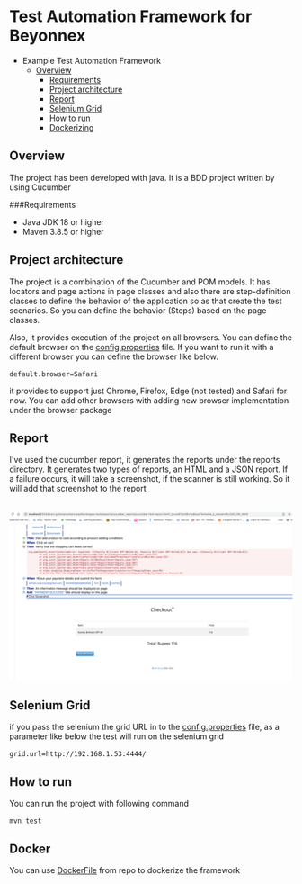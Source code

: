 # Test Automation Framework for Beyonnex

- Example Test Automation Framework
    * [Overview](#overview)
        + [Requirements](#requirements)
        + [Project architecture](#architecture)
        + [Report](#report)
        + [Selenium Grid](#grid)
        + [How to run](#run)
        + [Dockerizing](#docker)
<a name="overview"></a>
## Overview
The project has been developed with java. It is a BDD project written by using Cucumber

<a name="requirements"></a>
###Requirements
- Java JDK 18 or higher
- Maven 3.8.5 or higher

<a name="architecture"></a>
## Project architecture

The project is a combination of the Cucumber and POM models. It has locators and page actions in page classes and also there are step-definition classes to define the behavior of the application so as that create the test scenarios. So you can define the behavior (Steps) based on the page classes.

Also, it provides execution of the project on all browsers. You can define the default browser on the [config.properties](https://github.com/serhatozdursun/com.pythonanywhere.weathershopper.tests/blob/master/src/test/resources/config.properties) file. If you want to run it with a different browser you can define the browser like below. 

```
default.browser=Safari
```

it provides to support just Chrome, Firefox, Edge (not tested) and Safari for now. You can add other browsers with adding new browser implementation under the browser package

<a name="report"></a>
## Report

I've used the cucumber report, it generates the reports under the reports directory. It generates two types of reports, an HTML and a JSON report. If a failure occurs, it will take a screenshot, if the scanner is still working. So it will add that screenshot to the report
</br>
</br>
</br>
![Report](report.png)

<a name="grid"></a>
## Selenium Grid
if you pass the selenium the grid URL in to the [config.properties](https://github.com/serhatozdursun/com.pythonanywhere.weathershopper.tests/blob/master/src/test/resources/config.properties) file, as a parameter like below the test will run on the selenium grid

```
grid.url=http://192.168.1.53:4444/
```

<a name="run"></a>
## How to run

You can run the project with following command
```
mvn test
```
<a name="docker"></a>
## Docker
You can use [DockerFile](https://github.com/serhatozdursun/com.pythonanywhere.weathershopper.tests/blob/master/DockerFile) from repo to dockerize the framework
